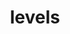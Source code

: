 ---
title: levels
permalink: /docs/StandardLibrary#levels
parent: Standard Library
has_children: false
nav_order: 20
---